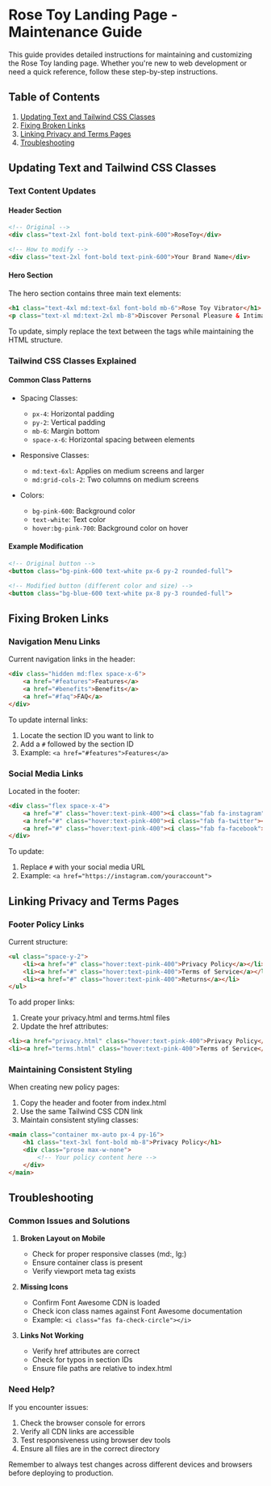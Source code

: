 # Rose Toy Landing Page - Maintenance Guide

This guide provides detailed instructions for maintaining and customizing the Rose Toy landing page. Whether you're new to web development or need a quick reference, follow these step-by-step instructions.

## Table of Contents
1. [Updating Text and Tailwind CSS Classes](#updating-text-and-tailwind-css-classes)
2. [Fixing Broken Links](#fixing-broken-links)
3. [Linking Privacy and Terms Pages](#linking-privacy-and-terms-pages)
4. [Troubleshooting](#troubleshooting)

## Updating Text and Tailwind CSS Classes

### Text Content Updates

#### Header Section
```html
<!-- Original -->
<div class="text-2xl font-bold text-pink-600">RoseToy</div>

<!-- How to modify -->
<div class="text-2xl font-bold text-pink-600">Your Brand Name</div>
```

#### Hero Section
The hero section contains three main text elements:
```html
<h1 class="text-4xl md:text-6xl font-bold mb-6">Rose Toy Vibrator</h1>
<p class="text-xl md:text-2xl mb-8">Discover Personal Pleasure & Intimacy</p>
```
To update, simply replace the text between the tags while maintaining the HTML structure.

### Tailwind CSS Classes Explained

#### Common Class Patterns
- Spacing Classes:
  - `px-4`: Horizontal padding
  - `py-2`: Vertical padding
  - `mb-6`: Margin bottom
  - `space-x-6`: Horizontal spacing between elements

- Responsive Classes:
  - `md:text-6xl`: Applies on medium screens and larger
  - `md:grid-cols-2`: Two columns on medium screens

- Colors:
  - `bg-pink-600`: Background color
  - `text-white`: Text color
  - `hover:bg-pink-700`: Background color on hover

#### Example Modification
```html
<!-- Original button -->
<button class="bg-pink-600 text-white px-6 py-2 rounded-full">

<!-- Modified button (different color and size) -->
<button class="bg-blue-600 text-white px-8 py-3 rounded-full">
```

## Fixing Broken Links

### Navigation Menu Links
Current navigation links in the header:
```html
<div class="hidden md:flex space-x-6">
    <a href="#features">Features</a>
    <a href="#benefits">Benefits</a>
    <a href="#faq">FAQ</a>
</div>
```

To update internal links:
1. Locate the section ID you want to link to
2. Add a `#` followed by the section ID
3. Example: `<a href="#features">Features</a>`

### Social Media Links
Located in the footer:
```html
<div class="flex space-x-4">
    <a href="#" class="hover:text-pink-400"><i class="fab fa-instagram"></i></a>
    <a href="#" class="hover:text-pink-400"><i class="fab fa-twitter"></i></a>
    <a href="#" class="hover:text-pink-400"><i class="fab fa-facebook"></i></a>
</div>
```

To update:
1. Replace `#` with your social media URL
2. Example: `<a href="https://instagram.com/youraccount">`

## Linking Privacy and Terms Pages

### Footer Policy Links
Current structure:
```html
<ul class="space-y-2">
    <li><a href="#" class="hover:text-pink-400">Privacy Policy</a></li>
    <li><a href="#" class="hover:text-pink-400">Terms of Service</a></li>
    <li><a href="#" class="hover:text-pink-400">Returns</a></li>
</ul>
```

To add proper links:
1. Create your privacy.html and terms.html files
2. Update the href attributes:
```html
<li><a href="privacy.html" class="hover:text-pink-400">Privacy Policy</a></li>
<li><a href="terms.html" class="hover:text-pink-400">Terms of Service</a></li>
```

### Maintaining Consistent Styling
When creating new policy pages:
1. Copy the header and footer from index.html
2. Use the same Tailwind CSS CDN link
3. Maintain consistent styling classes:
```html
<main class="container mx-auto px-4 py-16">
    <h1 class="text-3xl font-bold mb-8">Privacy Policy</h1>
    <div class="prose max-w-none">
        <!-- Your policy content here -->
    </div>
</main>
```

## Troubleshooting

### Common Issues and Solutions

1. **Broken Layout on Mobile**
   - Check for proper responsive classes (md:, lg:)
   - Ensure container class is present
   - Verify viewport meta tag exists

2. **Missing Icons**
   - Confirm Font Awesome CDN is loaded
   - Check icon class names against Font Awesome documentation
   - Example: `<i class="fas fa-check-circle"></i>`

3. **Links Not Working**
   - Verify href attributes are correct
   - Check for typos in section IDs
   - Ensure file paths are relative to index.html

### Need Help?
If you encounter issues:
1. Check the browser console for errors
2. Verify all CDN links are accessible
3. Test responsiveness using browser dev tools
4. Ensure all files are in the correct directory

Remember to always test changes across different devices and browsers before deploying to production.